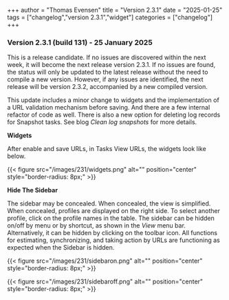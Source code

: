 +++
author = "Thomas Evensen"
title = "Version 2.3.1"
date = "2025-01-25"
tags = ["changelog","version 2.3.1","widget"]
categories = ["changelog"]
+++

### Version 2.3.1 (build 131) - 25 January 2025

This is a release candidate. If no issues are discovered within the next week, it will become the next release version 2.3.1. If no issues are found, the status will only be updated to the latest release without the need to compile a new version. However, if any issues are identified, the next release will be version 2.3.2, accompanied by a new compiled version.

This update includes a minor change to widgets and the implementation of a URL validation mechanism before saving.  And there are a few internal refactor of code as well. There is also a new option for deleting log records for Snapshot tasks. See blog *Clean log snapshots* for more details.

**Widgets** 

After enable and save URLs, in Tasks View URLs, the widgets look like below.

{{< figure src="/images/231/widgets.png" alt="" position="center" style="border-radius: 8px;" >}}

**Hide The Sidebar**

The sidebar may be concealed. When concealed, the view is simplified. When concealed, profiles are displayed on the right side. To select another profile, click on the profile names in the table. The sidebar can be hidden on/off by menu or by shortcut, as shown in the *View* menu bar. Alternatively, it can be hidden by clicking on the toolbar icon. All functions for estimating, synchronizing, and taking action by URLs are functioning as expected when the Sidebar is hidden.

{{< figure src="/images/231/sidebaron.png" alt="" position="center" style="border-radius: 8px;" >}}

{{< figure src="/images/231/sidebaroff.png" alt="" position="center" style="border-radius: 8px;" >}}
